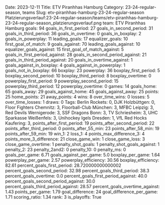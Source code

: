Date: 2023-12-11
Title: ETV Piranhhas Hamburg
Category: 23-24-regular-season, teams
Slug: etv-piranhhas-hamburg-23-24-regular-season
Platzierungsverlauf:23-24-regular-season/teams/etv-piranhhas-hamburg-23-24-regular-season_platzierungsverlauf.png
team: ETV Piranhhas Hamburg
goals: 94
goals_in_first_period: 27
goals_in_second_period: 31
goals_in_third_period: 36
goals_in_overtime: 0
goals_in_boxplay: 2
goals_in_powerplay: 11
leading_goals: 17
equalizer_goals: 10
first_goal_of_match: 9
goals_against: 70
leading_goals_against: 10
equalizer_goals_against: 15
first_goal_of_match_against: 5
goals_in_first_period_against: 28
goals_in_second_period_against: 21
goals_in_third_period_against: 20
goals_in_overtime_against: 1
goals_against_in_boxplay: 4
goals_against_in_powerplay: 1
goals_not_in_boxplay: 66
boxplay: 23
powerplay: 36
boxplay_first_period: 5
boxplay_second_period: 10
boxplay_third_period: 8
boxplay_overtime: 0
powerplay_first_period: 9
powerplay_second_period: 15
powerplay_third_period: 12
powerplay_overtime: 0
games: 14
goals_home: 65
goals_away: 29
goals_against_home: 45
goals_against_away: 25
points: 25
home_points: 21
away_points: 4
wins: 8
over_time_wins: 0
losses: 5
over_time_losses: 1
draws: 0
Tags:  Berlin Rockets: 0,  DJK Holzbüttgen: 0,  Floor Fighters Chemnitz: 3,  Floorball-Club München: 3,  MFBC Leipzig: 3,  Red Devils Wernigerode: 3,  SSF Dragons Bonn: 3,  TV Schriesheim: 3,  UHC Sparkasse Weißenfels: 3,  Unihockey Igels Dresden: 1,  VfL Red Hocks Kaufering: 3,
points_after_first_period: 19
points_after_second_period: 22
points_after_third_period: 0
points_after_55_min: 23
points_after_58_min: 19
points_after_59_min: 19
win_1: 2
loss_1: 4
points_max_difference_3: 4
points_more_3_difference: 21
close_game_win: 1
close_game_loss: 3
close_game_overtime: 1
penalty_shot_goals: 1
penalty_shot_goals_against: 1
penalty_2: 23
penalty_2and2: 0
penalty_10: 0
penalty_ms: 0
goals_per_game: 6.71
goals_against_per_game: 5.0
boxplay_per_game: 1.64
powerplay_per_game: 2.57
powerplay_efficiency: 30.56
boxplay_efficiency: 82.61
percent_goals_first_period: 28.720000000000002
percent_goals_second_period: 32.98
percent_goals_third_period: 38.3
percent_goals_overtime: 0.0
percent_goals_first_period_against: 40.0
percent_goals_second_period_against: 30.0
percent_goals_third_period_against: 28.57
percent_goals_overtime_against: 1.43
points_per_game: 1.79
goal_difference: 24
goal_difference_per_game: 1.71
scoring_ratio: 1.34
rank: 3
is_playoffs: True
